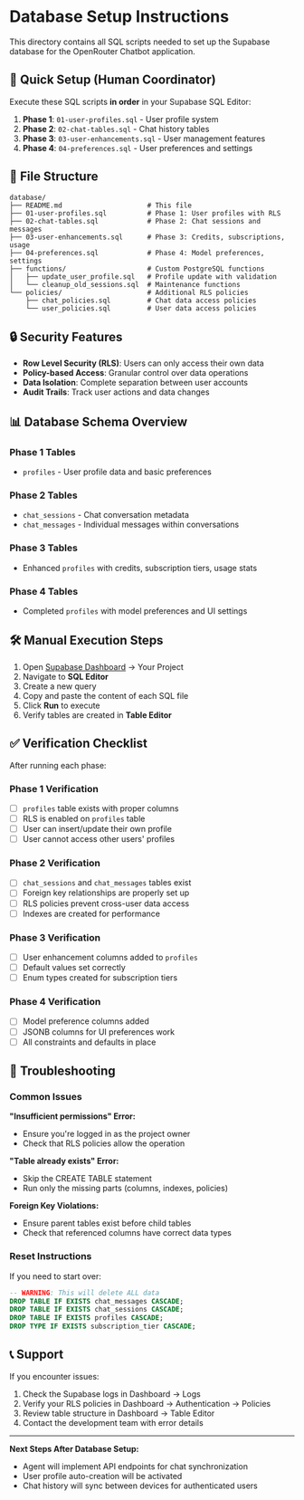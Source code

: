 # Database Setup Instructions

This directory contains all SQL scripts needed to set up the Supabase database for the OpenRouter Chatbot application.

## 🚀 **Quick Setup (Human Coordinator)**

Execute these SQL scripts **in order** in your Supabase SQL Editor:

1. **Phase 1**: `01-user-profiles.sql` - User profile system
2. **Phase 2**: `02-chat-tables.sql` - Chat history tables
3. **Phase 3**: `03-user-enhancements.sql` - User management features
4. **Phase 4**: `04-preferences.sql` - User preferences and settings

## 📂 **File Structure**

```
database/
├── README.md                     # This file
├── 01-user-profiles.sql          # Phase 1: User profiles with RLS
├── 02-chat-tables.sql            # Phase 2: Chat sessions and messages
├── 03-user-enhancements.sql      # Phase 3: Credits, subscriptions, usage
├── 04-preferences.sql            # Phase 4: Model preferences, settings
├── functions/                    # Custom PostgreSQL functions
│   ├── update_user_profile.sql   # Profile update with validation
│   └── cleanup_old_sessions.sql  # Maintenance functions
└── policies/                     # Additional RLS policies
    ├── chat_policies.sql         # Chat data access policies
    └── user_policies.sql         # User data access policies
```

## 🔒 **Security Features**

- **Row Level Security (RLS)**: Users can only access their own data
- **Policy-based Access**: Granular control over data operations
- **Data Isolation**: Complete separation between user accounts
- **Audit Trails**: Track user actions and data changes

## 📊 **Database Schema Overview**

### **Phase 1 Tables**

- `profiles` - User profile data and basic preferences

### **Phase 2 Tables**

- `chat_sessions` - Chat conversation metadata
- `chat_messages` - Individual messages within conversations

### **Phase 3 Tables**

- Enhanced `profiles` with credits, subscription tiers, usage stats

### **Phase 4 Tables**

- Completed `profiles` with model preferences and UI settings

## 🛠️ **Manual Execution Steps**

1. Open [Supabase Dashboard](https://app.supabase.com) → Your Project
2. Navigate to **SQL Editor**
3. Create a new query
4. Copy and paste the content of each SQL file
5. Click **Run** to execute
6. Verify tables are created in **Table Editor**

## ✅ **Verification Checklist**

After running each phase:

### **Phase 1 Verification**

- [ ] `profiles` table exists with proper columns
- [ ] RLS is enabled on `profiles` table
- [ ] User can insert/update their own profile
- [ ] User cannot access other users' profiles

### **Phase 2 Verification**

- [ ] `chat_sessions` and `chat_messages` tables exist
- [ ] Foreign key relationships are properly set up
- [ ] RLS policies prevent cross-user data access
- [ ] Indexes are created for performance

### **Phase 3 Verification**

- [ ] User enhancement columns added to `profiles`
- [ ] Default values set correctly
- [ ] Enum types created for subscription tiers

### **Phase 4 Verification**

- [ ] Model preference columns added
- [ ] JSONB columns for UI preferences work
- [ ] All constraints and defaults in place

## 🔧 **Troubleshooting**

### **Common Issues**

**"Insufficient permissions" Error:**

- Ensure you're logged in as the project owner
- Check that RLS policies allow the operation

**"Table already exists" Error:**

- Skip the CREATE TABLE statement
- Run only the missing parts (columns, indexes, policies)

**Foreign Key Violations:**

- Ensure parent tables exist before child tables
- Check that referenced columns have correct data types

### **Reset Instructions**

If you need to start over:

```sql
-- WARNING: This will delete ALL data
DROP TABLE IF EXISTS chat_messages CASCADE;
DROP TABLE IF EXISTS chat_sessions CASCADE;
DROP TABLE IF EXISTS profiles CASCADE;
DROP TYPE IF EXISTS subscription_tier CASCADE;
```

## 📞 **Support**

If you encounter issues:

1. Check the Supabase logs in Dashboard → Logs
2. Verify your RLS policies in Dashboard → Authentication → Policies
3. Review table structure in Dashboard → Table Editor
4. Contact the development team with error details

---

**Next Steps After Database Setup:**

- Agent will implement API endpoints for chat synchronization
- User profile auto-creation will be activated
- Chat history will sync between devices for authenticated users
